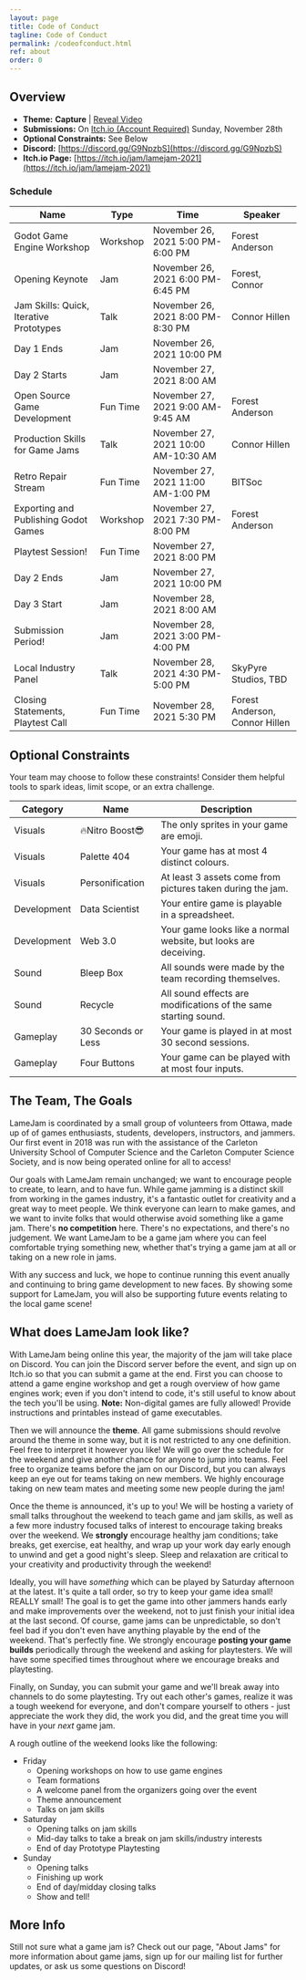 ```yaml
---
layout: page
title: Code of Conduct
tagline: Code of Conduct
permalink: /codeofconduct.html
ref: about
order: 0
---
```


## Overview

- **Theme:** **Capture** \| [Reveal Video](https://www.youtube.com/watch?v=9rFV7a3wUoo)
- **Submissions:** On [Itch.io (Account Required)](https://itch.io/jam/lamejam-2021) Sunday, November 28th
- **Optional Constraints:** See Below
- **Discord:** [https://discord.gg/G9NpzbS](https://discord.gg/G9NpzbS)
- **Itch.io Page:** [https://itch.io/jam/lamejam-2021](https://itch.io/jam/lamejam-2021)

### Schedule

| Name                                    | Type     | Time                                | Speaker                        |
| --------------------------------------- | -------- | ----------------------------------- | ------------------------------ |
| Godot Game Engine Workshop              | Workshop | November 26, 2021 5:00 PM-6:00 PM   | Forest Anderson                |
| Opening Keynote                         | Jam      | November 26, 2021 6:00 PM-6:45 PM   | Forest, Connor                 |
| Jam Skills: Quick, Iterative Prototypes | Talk     | November 26, 2021 8:00 PM-8:30 PM   | Connor Hillen                  |
| Day 1 Ends                              | Jam      | November 26, 2021 10:00 PM          |                                |
| Day 2 Starts                            | Jam      | November 27, 2021 8:00 AM           |                                |
| Open Source Game Development            | Fun Time | November 27, 2021 9:00 AM-9:45 AM   | Forest Anderson                |
| Production Skills for Game Jams         | Talk     | November 27, 2021 10:00 AM-10:30 AM | Connor Hillen                  |
| Retro Repair Stream                     | Fun Time | November 27, 2021 11:00 AM-1:00 PM  | BITSoc                         |
| Exporting and Publishing Godot Games    | Workshop | November 27, 2021 7:30 PM-8:00 PM   | Forest Anderson                |
| Playtest Session!                       | Fun Time | November 27, 2021 8:00 PM           |                                |
| Day 2 Ends                              | Jam      | November 27, 2021 10:00 PM          |                                |
| Day 3 Start                             | Jam      | November 28, 2021 8:00 AM           |                                |
| Submission Period!                      | Jam      | November 28, 2021 3:00 PM-4:00 PM   |                                |
| Local Industry Panel                    | Talk     | November 28, 2021 4:30 PM-5:00 PM   | SkyPyre Studios, TBD           |
| Closing Statements, Playtest Call       | Fun Time | November 28, 2021 5:30 PM           | Forest Anderson, Connor Hillen |

## Optional Constraints
Your team may choose to follow these constraints! Consider them helpful tools to spark ideas, limit scope, or an extra challenge.

| Category    | Name               | Description                                                     |
| ----------- | ------------------ | --------------------------------------------------------------- |
| Visuals     | 🔥Nitro Boost😎    | The only sprites in your game are emoji.                        |
| Visuals     | Palette 404        | Your game has at most 4 distinct colours.                       |
| Visuals     | Personification    | At least 3 assets come from pictures taken during the jam.      |
| Development | Data Scientist     | Your entire game is playable in a spreadsheet.                  |
| Development | Web 3.0            | Your game looks like a normal website, but looks are deceiving. |
| Sound       | Bleep Box          | All sounds were made by the team recording themselves.          |
| Sound       | Recycle            | All sound effects are modifications of the same starting sound. |
| Gameplay    | 30 Seconds or Less | Your game is played in at most 30 second sessions.              |
| Gameplay    | Four Buttons       | Your game can be played with at most four inputs.               |

## The Team, The Goals
LameJam is coordinated by a small group of volunteers from Ottawa, made up of of games enthusiasts, students, developers, instructors, and jammers. Our first event in 2018 was run with the assistance of the Carleton University School of Computer Science and the Carleton Computer Science Society, and is now being operated online for all to access!

Our goals with LameJam remain unchanged; we want to encourage people to create, to learn, and to have fun. While game jamming is a distinct skill from working in the games industry, it's a fantastic outlet for creativity and a great way to meet people. We think everyone can learn to make games, and we want to invite folks that would otherwise avoid something like a game jam. There's **no competition** here. There's no expectations, and there's no judgement. We want LameJam to be a game jam where you can feel comfortable trying something new, whether that's trying a game jam at all or taking on a new role in jams. 

With any success and luck, we hope to continue running this event anually and continuing to bring game development to new faces. By showing some support for LameJam, you will also be supporting future events relating to the local game scene! 

## What does LameJam look like?

With LameJam being online this year, the majority of the jam will take place on Discord. You can join the Discord server before the event, and sign up on Itch.io so that you can submit a game at the end. First you can choose to attend a game engine workshop and get a rough overview of how game engines work; even if you don't intend to code, it's still useful to know about the tech you'll be using. **Note:** Non-digital games are fully allowed! Provide instructions and printables instead of game executables.

Then we will announce the **theme**. All game submissions should revolve around the theme in some way, but it is not restricted to any one definition. Feel free to interpret it however you like! We will go over the schedule for the weekend and give another chance for anyone to jump into teams. Feel free to organize teams before the jam on our Discord, but you can always keep an eye out for teams taking on new members. We highly encourage taking on new team mates and meeting some new people during the jam!

Once the theme is announced, it's up to you! We will be hosting a variety of small talks throughout the weekend to teach game and jam skills, as well as a few more industry focused talks of interest to encourage taking breaks over the weekend. We **strongly** encourage healthy jam conditions; take breaks, get exercise, eat healthy, and wrap up your work day early enough to unwind and get a good night's sleep. Sleep and relaxation are critical to your creativity and productivity through the weekend!

Ideally, you will have *something* which can be played by Saturday afternoon at the latest. It's quite a tall order, so try to keep your game idea small! REALLY small! The goal is to get the game into other jammers hands early and make improvements over the weekend, not to just finish your initial idea at the last second. Of course, game jams can be unpredictable, so don't feel bad if you don't even have anything playable by the end of the weekend. That's perfectly fine. We strongly encourage **posting your game builds** periodically through the weekend and asking for playtesters. We will have some specified times throughout where we encourage breaks and playtesting.

Finally, on Sunday, you can submit your game and we'll break away into channels to do some playtesting. Try out each other's games, realize it was a tough weekend for everyone, and don't compare yourself to others - just appreciate the work they did, the work you did, and the great time you will have in your *next* game jam.

A rough outline of the weekend looks like the following:

- Friday
    - Opening workshops on how to use game engines
    - Team formations
    - A welcome panel from the organizers going over the event
    - Theme announcement
    - Talks on jam skills
- Saturday
    - Opening talks on jam skills
    - Mid-day talks to take a break on jam skills/industry interests
    - End of day Prototype Playtesting
- Sunday
    - Opening talks
    - Finishing up work
    - End of day/midday closing talks
    - Show and tell!

## More Info

Still not sure what a game jam is? Check out our page, "About Jams" for more information about game jams, sign up for our mailing list for further updates, or ask us some questions on Discord!
